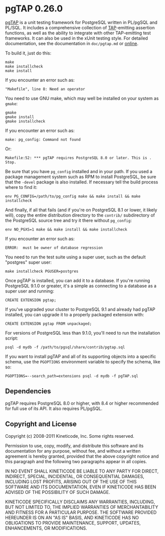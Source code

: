 pgTAP 0.26.0
============

[pgTAP](http://pgtap.org) is a unit testing framework for PostgreSQL written
in PL/pgSQL and PL/SQL. It includes a comprehensive collection of
[TAP](http://testanything.org)-emitting assertion functions, as well as the
ability to integrate with other TAP-emitting test frameworks. It can also be
used in the xUnit testing style. For detailed documentation, see the
documentation in `doc/pgtap.md` or
[online](http://pgtap.org/documentation.html "Complete pgTAP Documentation").

To build it, just do this:

    make
    make installcheck
    make install

If you encounter an error such as:

    "Makefile", line 8: Need an operator

You need to use GNU make, which may well be installed on your system as
`gmake`:

    gmake
    gmake install
    gmake installcheck

If you encounter an error such as:

    make: pg_config: Command not found

Or:

    Makefile:52: *** pgTAP requires PostgreSQL 8.0 or later. This is .  Stop.

Be sure that you have `pg_config` installed and in your path. If you used a
package management system such as RPM to install PostgreSQL, be sure that the
`-devel` package is also installed. If necessary tell the build process where
to find it:

    env PG_CONFIG=/path/to/pg_config make && make install && make installcheck

And finally, if all that fails (and if you're on PostgreSQL 8.1 or lower, it
likely will), copy the entire distribution directory to the `contrib/`
subdirectory of the PostgreSQL source tree and try it there without
`pg_config`:

    env NO_PGXS=1 make && make install && make installcheck

If you encounter an error such as:

    ERROR:  must be owner of database regression

You need to run the test suite using a super user, such as the default
"postgres" super user:

    make installcheck PGUSER=postgres

Once pgTAP is installed, you can add it to a database. If you're running
PostgreSQL 9.1.0 or greater, it's a simple as connecting to a database as a
super user and running:

    CREATE EXTENSION pgtap;

If you've upgraded your cluster to PostgreSQL 9.1 and already had pgTAP
installed, you can upgrade it to a properly packaged extension with:

    CREATE EXTENSION pgtap FROM unpackaged;

For versions of PostgreSQL less than 9.1.0, you'll need to run the
installation script:

    psql -d mydb -f /path/to/pgsql/share/contrib/pgtap.sql

If you want to install pgTAP and all of its supporting objects into a
specific schema, use the `PGOPTIONS` environment variable to specify the
schema, like so:

    PGOPTIONS=--search_path=extensions psql -d mydb -f pgTAP.sql

Dependencies
------------

pgTAP requires PostgreSQL 8.0 or higher, with 8.4 or higher recommended for
full use of its API. It also requires PL/pgSQL.

Copyright and License
---------------------

Copyright (c) 2008-2011 Kineticode, Inc. Some rights reserved.

Permission to use, copy, modify, and distribute this software and its
documentation for any purpose, without fee, and without a written agreement is
hereby granted, provided that the above copyright notice and this paragraph
and the following two paragraphs appear in all copies.

IN NO EVENT SHALL KINETICODE BE LIABLE TO ANY PARTY FOR DIRECT, INDIRECT,
SPECIAL, INCIDENTAL, OR CONSEQUENTIAL DAMAGES, INCLUDING LOST PROFITS, ARISING
OUT OF THE USE OF THIS SOFTWARE AND ITS DOCUMENTATION, EVEN IF KINETICODE HAS
BEEN ADVISED OF THE POSSIBILITY OF SUCH DAMAGE.

KINETICODE SPECIFICALLY DISCLAIMS ANY WARRANTIES, INCLUDING, BUT NOT LIMITED
TO, THE IMPLIED WARRANTIES OF MERCHANTABILITY AND FITNESS FOR A PARTICULAR
PURPOSE. THE SOFTWARE PROVIDED HEREUNDER IS ON AN "AS IS" BASIS, AND
KINETICODE HAS NO OBLIGATIONS TO PROVIDE MAINTENANCE, SUPPORT, UPDATES,
ENHANCEMENTS, OR MODIFICATIONS.
